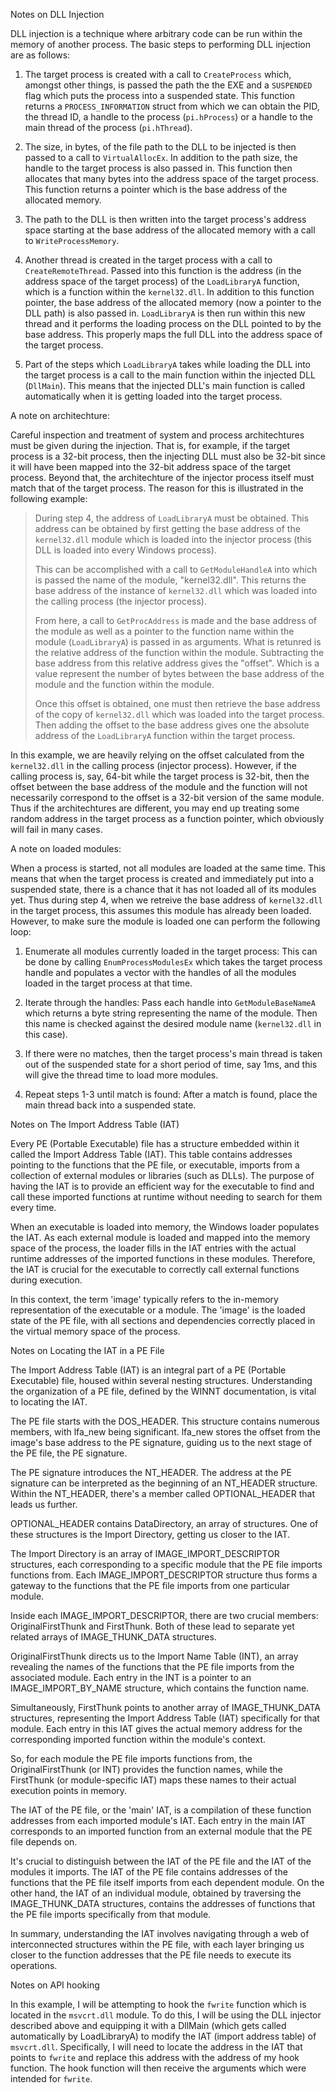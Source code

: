 Notes on DLL Injection

DLL injection is a technique where arbitrary code can be run within the memory of another process. The basic steps to performing DLL injection are as follows:

1. The target process is created with a call to `CreateProcess` which, amongst other things, is passed the path the the EXE and a `SUSPENDED` flag which puts the process into a suspended state. This function returns a `PROCESS_INFORMATION` struct from which we can obtain the PID, the thread ID, a handle to the process (`pi.hProcess`) or a handle to the main thread of the process (`pi.hThread`).
  
2. The size, in bytes, of the file path to the DLL to be injected is then passed to a call to `VirtualAllocEx`. In addition to the path size, the handle to the target process is also passed in. This function then allocates that many bytes into the address space of the target process. This function returns a pointer which is the base address of the allocated memory.
  
3. The path to the DLL is then written into the target process's address space starting at the base address of the allocated memory with a call to `WriteProcessMemory`.
  
4. Another thread is created in the target process with a call to `CreateRemoteThread`. Passed into this function is the address (in the address space of the target process) of the `LoadLibraryA` function, which is a function within the `kernel32.dll`. In addition to this function pointer, the base address of the allocated memory (now a pointer to the DLL path) is also passed in. `LoadLibraryA` is then run within this new thread and it performs the loading process on the DLL pointed to by the base address. This properly maps the full DLL into the address space of the target process.
  
5. Part of the steps which `LoadLibraryA` takes while loading the DLL into the target process is a call to the main function within the injected DLL (`DllMain`). This means that the injected DLL's main function is called automatically when it is getting loaded into the target process.
  

A note on architechture:

Careful inspection and treatment of system and process architechtures must be given during the injection. That is, for example, if the target process is a 32-bit process, then the injecting DLL must also be 32-bit since it will have been mapped into the 32-bit address space of the target process. Beyond that, the architechture of the injector process itself must match that of the target process. The reason for this is illustrated in the following example:

> During step 4, the address of `LoadLibraryA` must be obtained. This address can be obtained by first getting the base address of the `kernel32.dll` module which is loaded into the injector process (this DLL is loaded into every Windows process).
> 
> This can be accomplished with a call to `GetModuleHandleA` into which is passed the name of the module, "kernel32.dll". This returns the base address of the instance of `kernel32.dll` which was loaded into the calling process (the injector process).
> 
> From here, a call to `GetProcAddress` is made and the base address of the module as well as a pointer to the function name within the module (`LoadLibraryA`) is passed in as arguments. What is retunred is the relative address of the function within the module. Subtracting the base address from this relative address gives the "offset". Which is a value represent the number of bytes between the base address of the module and the function within the module.
> 
> Once this offset is obtained, one must then retrieve the base address of the copy of `kernel32.dll` which was loaded into the target process. Then adding the offset to the base address gives one the absolute address of the `LoadLibraryA` function within the target process.

In this example, we are heavily relying on the offset calculated from the `kernel32.dll` in the calling process (injector process). However, if the calling process is, say, 64-bit while the target process is 32-bit, then the offset between the base address of the module and the function will not necessarily correspond to the offset is a 32-bit version of the same module. Thus if the architechtures are different, you may end up treating some random address in the target process as a function pointer, which obviously will fail in many cases.

A note on loaded modules:

When a process is started, not all modules are loaded at the same time. This means that when the target process is created and immediately put into a suspended state, there is a chance that it has not loaded all of its modules yet. Thus during step 4, when we retreive the base address of `kernel32.dll` in the target process, this assumes this module has already been loaded. However, to make sure the module is loaded one can perform the following loop:

1. Enumerate all modules currently loaded in the target process: This can be done by calling `EnumProcessModulesEx` which takes the target process handle and populates a vector with the handles of all the modules loaded in the target process at that time.
  
2. Iterate through the handles: Pass each handle into `GetModuleBaseNameA` which returns a byte string representing the name of the module. Then this name is checked against the desired module name (`kernel32.dll` in this case).
  
3. If there were no matches, then the target process's main thread is taken out of the suspended state for a short period of time, say 1ms, and this will give the thread time to load more modules.
  
4. Repeat steps 1-3 until match is found: After a match is found, place the main thread back into a suspended state.

Notes on The Import Address Table (IAT)

Every PE (Portable Executable) file has a structure embedded within it called the Import Address Table (IAT). This table contains addresses pointing to the functions that the PE file, or executable, imports from a collection of external modules or libraries (such as DLLs). The purpose of having the IAT is to provide an efficient way for the executable to find and call these imported functions at runtime without needing to search for them every time.

When an executable is loaded into memory, the Windows loader populates the IAT. As each external module is loaded and mapped into the memory space of the process, the loader fills in the IAT entries with the actual runtime addresses of the imported functions in these modules. Therefore, the IAT is crucial for the executable to correctly call external functions during execution.

In this context, the term 'image' typically refers to the in-memory representation of the executable or a module. The 'image' is the loaded state of the PE file, with all sections and dependencies correctly placed in the virtual memory space of the process.


Notes on Locating the IAT in a PE File

The Import Address Table (IAT) is an integral part of a PE (Portable Executable) file, housed within several nesting structures. Understanding the organization of a PE file, defined by the WINNT documentation, is vital to locating the IAT.

The PE file starts with the DOS_HEADER. This structure contains numerous members, with lfa_new being significant. lfa_new stores the offset from the image's base address to the PE signature, guiding us to the next stage of the PE file, the PE signature.

The PE signature introduces the NT_HEADER. The address at the PE signature can be interpreted as the beginning of an NT_HEADER structure. Within the NT_HEADER, there's a member called OPTIONAL_HEADER that leads us further.

OPTIONAL_HEADER contains DataDirectory, an array of structures. One of these structures is the Import Directory, getting us closer to the IAT.

The Import Directory is an array of IMAGE_IMPORT_DESCRIPTOR structures, each corresponding to a specific module that the PE file imports functions from. Each IMAGE_IMPORT_DESCRIPTOR structure thus forms a gateway to the functions that the PE file imports from one particular module.

Inside each IMAGE_IMPORT_DESCRIPTOR, there are two crucial members: OriginalFirstThunk and FirstThunk. Both of these lead to separate yet related arrays of IMAGE_THUNK_DATA structures.

OriginalFirstThunk directs us to the Import Name Table (INT), an array revealing the names of the functions that the PE file imports from the associated module. Each entry in the INT is a pointer to an IMAGE_IMPORT_BY_NAME structure, which contains the function name.

Simultaneously, FirstThunk points to another array of IMAGE_THUNK_DATA structures, representing the Import Address Table (IAT) specifically for that module. Each entry in this IAT gives the actual memory address for the corresponding imported function within the module's context.

So, for each module the PE file imports functions from, the OriginalFirstThunk (or INT) provides the function names, while the FirstThunk (or module-specific IAT) maps these names to their actual execution points in memory.

The IAT of the PE file, or the 'main' IAT, is a compilation of these function addresses from each imported module's IAT. Each entry in the main IAT corresponds to an imported function from an external module that the PE file depends on.

It's crucial to distinguish between the IAT of the PE file and the IAT of the modules it imports. The IAT of the PE file contains addresses of the functions that the PE file itself imports from each dependent module. On the other hand, the IAT of an individual module, obtained by traversing the IMAGE_THUNK_DATA structures, contains the addresses of functions that the PE file imports specifically from that module.

In summary, understanding the IAT involves navigating through a web of interconnected structures within the PE file, with each layer bringing us closer to the function addresses that the PE file needs to execute its operations.


Notes on API hooking

In this example, I will be attempting to hook the `fwrite` function which is located in the `msvcrt.dll` module. To do this, I will be using the DLL injector described above and equipping it with a DllMain (which gets called automatically by LoadLibraryA) to modify the IAT (import address table) of `msvcrt.dll`. Specifically, I will need to locate the address in the IAT that points to `fwrite` and replace this address with the address of my hook function. The hook function will then receive the arguments which were intended for `fwrite`. 

 

